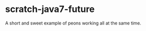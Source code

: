 scratch-java7-future
====================
A short and sweet example of peons working all at the same time.
